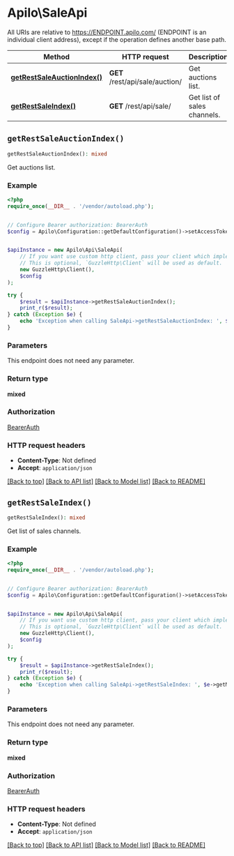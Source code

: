 # Apilo\SaleApi

All URIs are relative to https://ENDPOINT.apilo.com/ (ENDPOINT is an individual client address), except if the operation defines another base path.

| Method | HTTP request | Description |
| ------------- | ------------- | ------------- |
| [**getRestSaleAuctionIndex()**](SaleApi.md#getRestSaleAuctionIndex) | **GET** /rest/api/sale/auction/ | Get auctions list. |
| [**getRestSaleIndex()**](SaleApi.md#getRestSaleIndex) | **GET** /rest/api/sale/ | Get list of sales channels. |


## `getRestSaleAuctionIndex()`

```php
getRestSaleAuctionIndex(): mixed
```

Get auctions list.

### Example

```php
<?php
require_once(__DIR__ . '/vendor/autoload.php');


// Configure Bearer authorization: BearerAuth
$config = Apilo\Configuration::getDefaultConfiguration()->setAccessToken('YOUR_ACCESS_TOKEN');


$apiInstance = new Apilo\Api\SaleApi(
    // If you want use custom http client, pass your client which implements `GuzzleHttp\ClientInterface`.
    // This is optional, `GuzzleHttp\Client` will be used as default.
    new GuzzleHttp\Client(),
    $config
);

try {
    $result = $apiInstance->getRestSaleAuctionIndex();
    print_r($result);
} catch (Exception $e) {
    echo 'Exception when calling SaleApi->getRestSaleAuctionIndex: ', $e->getMessage(), PHP_EOL;
}
```

### Parameters

This endpoint does not need any parameter.

### Return type

**mixed**

### Authorization

[BearerAuth](../../README.md#BearerAuth)

### HTTP request headers

- **Content-Type**: Not defined
- **Accept**: `application/json`

[[Back to top]](#) [[Back to API list]](../../README.md#endpoints)
[[Back to Model list]](../../README.md#models)
[[Back to README]](../../README.md)

## `getRestSaleIndex()`

```php
getRestSaleIndex(): mixed
```

Get list of sales channels.

### Example

```php
<?php
require_once(__DIR__ . '/vendor/autoload.php');


// Configure Bearer authorization: BearerAuth
$config = Apilo\Configuration::getDefaultConfiguration()->setAccessToken('YOUR_ACCESS_TOKEN');


$apiInstance = new Apilo\Api\SaleApi(
    // If you want use custom http client, pass your client which implements `GuzzleHttp\ClientInterface`.
    // This is optional, `GuzzleHttp\Client` will be used as default.
    new GuzzleHttp\Client(),
    $config
);

try {
    $result = $apiInstance->getRestSaleIndex();
    print_r($result);
} catch (Exception $e) {
    echo 'Exception when calling SaleApi->getRestSaleIndex: ', $e->getMessage(), PHP_EOL;
}
```

### Parameters

This endpoint does not need any parameter.

### Return type

**mixed**

### Authorization

[BearerAuth](../../README.md#BearerAuth)

### HTTP request headers

- **Content-Type**: Not defined
- **Accept**: `application/json`

[[Back to top]](#) [[Back to API list]](../../README.md#endpoints)
[[Back to Model list]](../../README.md#models)
[[Back to README]](../../README.md)
